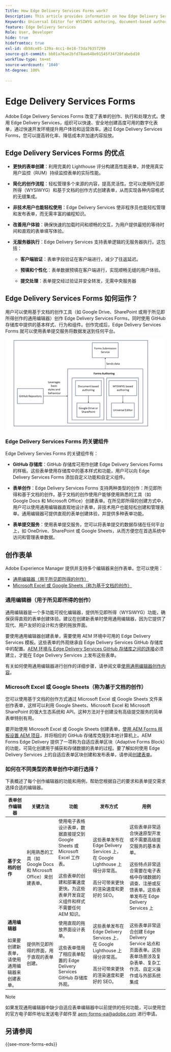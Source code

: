 ```yaml
---
Title: How Edge Delivery Services Forms work?
Description: This article provides information on how Edge Delivery Services Forms work. It also provides information on various form authoring platforms, including the Universal Editor and document-based authoring.
Keywords: Universal Editor for WYSIWYG authoring, document-based authoring, Working of Edge Delivery Services Forms, How Edge Delivery Services Forms work?
feature: Edge Delivery Services
Role: User, Developer
hide: true
hidefromtoc: true
exl-id: db58ce85-139a-4cc1-8e18-73da76357299
source-git-commit: bb01a76ae2bfd78ae648e91545f34f20fabebd10
workflow-type: tm+mt
source-wordcount: '1040'
ht-degree: 100%

---
```



# Edge Delivery Services Forms

Adobe Edge Delivery Services Forms 改变了表单的创作、执行和处理方式。使用 Edge Delivery Services，组织可以快速、安全地创建高度可用的数字化表单，通过快速开发环境提升用户体验和运营效率。通过 Edge Delivery Services Forms，您可以提高转化率、降低成本并加速内容投放。

## Edge Delivery Services Forms 的优点

* **更快的表单创建**：利用完美的 Lighthouse 评分构建高性能表单，并使用真实用户监控（RUM）持续监控表单的实际性能。

* **简化的创作流程**：轻松管理多个来源的内容，提高灵活性。您可以使用所见即所得（WYSIWYG）和基于文档的创作方式创建表单，从而实现各种内容格式的无缝集成。

* **非技术用户也能轻松使用**：Edge Delivery Services 使非程序员也能轻松管理和发布表单，而无需丰富的编程知识。

* **改善用户体验**：确保快速的加载时间和顺畅的交互，为用户提供最短的等待时间和直观的表单填写体验。

* **无服务器执行**：Edge Delivery Services 支持表单逻辑的无服务器执行。这包括：

   * **客户端验证**：表单字段验证在客户端进行，减少了往返延迟。

   * **预填和个性化**：表单数据预填在客户端进行，实现顺畅无缝的用户体验。

   * **提交处理**：表单提交经过验证并安全转发，无需中央服务器

## Edge Delivery Services Forms 如何运作？

用户可以使用基于文档的创作工具（如 Google Drive、SharePoint 或用于所见即所得创作的通用编辑器）创作 Edge Delivery Services Forms，同时使用 GitHub 存储库中提供的基本样式、行为和组件。创作完成后，Edge Delivery Services Forms 就可以使用表单提交服务将数据发送到任何平台。

![Edge Delivery Services Forms 如何运作？](/help/edge/docs/forms/assets/eds-forms-working.png)

### Edge Delivery Services Forms 的关键组件

Edge Delivery Servies Forms 的关键组件有：

* **GitHub 存储库**：GitHub 存储库可用作创建 Edge Delivery Services Forms 的样板。这些表单使用存储库中的基本样式和功能，用户可以向 Edge Delivery Services Forms 添加自定义功能和自定义组件。

* **表单创作**：Edge Delivery Services Forms 支持两种类型的创作：所见即所得和基于文档的创作。基于文档的创作使用户能够使用熟悉的工具（如 Google Docs 和 Microsoft Office）创建表单。在所见即所得的创建方式中，用户可以使用通用编辑器直观地设计表单，非技术用户也能轻松创建和管理表单。通用编辑器可提供直观的表单创建体验，并提供多种表单功能。

* **表单提交服务**：使用表单提交服务，您可以将表单提交的数据存储在任何平台上，如 OneDrive、SharePoint 或 Google Sheets，从而方便您在首选系统中访问和管理表单数据。

## 创作表单

Adobe Experience Manager 提供并支持多个编辑器来创作表单。您可以使用：
* [通用编辑器（用于所见即所得的创作）](#universal-editor-for-wysiwyg-authoring)
* [Microsoft Excel 或 Google Sheets（称为基于文档的创作）](#microsoft-excel-or-google-sheets-known-as-document-based-authoring)

### 通用编辑器（用于所见即所得的创作）

通用编辑器是一个多功能可视化编辑器，提供所见即所得（WYSIWYG）功能，确保获得直观的表单创建体验。建议在创建新表单时使用通用编辑器，因为它提供了现代、用户友好的设计和方便的拖放界面。

要使用通用编辑器创建表单，需要使用 AEM 环境中可用的 Edge Delivery Services 模板。这些表单的外观继承自 Edge Delivery Services GitHub 存储库中的配置。[AEM 环境与 Edge Delivery Services GitHub 存储库之间的连接](/help/edge/docs/forms/universal-editor/getting-started-universal-editor.md)必须建立，才能在 Edge Delivery Services 上发布这些表单。

有关如何使用通用编辑器进行创作的详细步骤，请参阅文章[使用通用编辑器创作内容](https://experienceleague.adobe.com/zh-hans/docs/experience-manager-cloud-service/content/sites/authoring/universal-editor/authoring)。

### Microsoft Excel 或 Google Sheets（称为基于文档的创作）

您可以使用基于文档的创作方式通过 Microsoft Excel 或 Google Sheets 文件来创作表单，这样可以利用 Google Sheets、Microsoft Excel 和 Microsoft SharePoint 的强大生态系统和 API。这种方法对于创建没有高级提交服务的简单表单特别有用。

要开始使用 Microsoft Excel 或 Google Sheets 创建表单，[使用 AEM Forms 样板设置 AEM 项目](/help/edge/docs/forms/tutorial.md#create-a-new-aem-project-pre-configured-with-adaptive-forms-block)，并将相应的 GitHub 存储库克隆到本地计算机上。AEM Forms Edge Delivery 提供了一项称为自适应表单区块（Adaptive Forms Block）的功能，可简化创建用于捕获和存储数据的表单的过程。要了解如何使用 Edge Delivery Services 上的自适应表单区块创建和发布表单，请参阅[创建表单](/help/edge/docs/forms/create-forms.md)。

<!--
## Adaptive Forms editors (for Core Components or foundation components based authoring)

You can author forms that are engaging, responsive and dynamic. The Adaptive Form editor provides a user-friendly wizard that allows you to quickly create Adaptive Forms. The form wizard features easy tab navigation, enabling you to select pre-configured templates for foundation or core components, themes, data models, and submission options to create a form efficiently. 

[Authoring forms with Core Components](/help/forms/creating-adaptive-form-core-components.md) allows you to leverage standardized data capture components that can be customized, reducing development time and lowering maintenance costs for digital enrollment experiences. These forms can be published using the Adaptive Forms Block on Edge Delivery Services or through the AEM Publish instance. 

[Authoring forms with Foundation Components](/help/forms/create-an-adaptive-form.md) uses classic data capture components. These forms can only be published using the AEM Publish instance. 

You can also publish forms created using Adaptive Forms Editors on Edge Delivery Services by establishing [connection between your AEM environment and the Edge Delivery Services GitHub repository](/help/edge/docs/forms/publishing-forms.md).


| **Adaptive Forms editors** | Provides a wizard-driven approach to quickly start forms authoring using templates, styling, and predefined fields. | Use these editors to create Core Components based forms or Foundation Components based forms. | These forms can be published on Edge Delivery Services or via AEM Publish instances.  | Use these editors to create Core Components based forms or Foundation Components based forms. Ideal for scenarios involving complex forms, complex workflows, custom actions, or integrations with external systems. |  



## Types of Publishing for Edge Delivery Services Forms

You can publish Edge Delivery Services Forms on one of the following:

* **Edge Delivery Services Form Submission**: Edge Delivery Services Form Submissions ensure that form interactions, including submission and data processing, are handled efficiently and securely. This enables a faster and more reliable user experience, particularly during high traffic periods. By processing form submissions at the edge, Edge Delivery Services minimizes the reliance on a centralized server.

* **AEM Publish instance**: The AEM Forms server offers a publish instance that manages the forms and related assets available to end users.
-->

### 如何在不同类型的表单创作中进行选择？

下表概述了每个创作编辑器的功能和用例，帮助您根据自己的要求和表单提交需求选择合适的编辑器。

| **表单创作编辑器** | **关键方法** | **功能** | **发布方式** | **用例** |
|--------|-----------|-------|-------|------------------------------------------------|
| **基于文档的创作** | 利用熟悉的工具（如 Google Docs 和 Microsoft Office）来创建表单。 | 使用电子表格设计表单，数据直接提交到 Google Sheets 或 Microsoft Excel 工作表。</br> </br>这些表单的创建和部署速度更快。为这些表单开发自定义组件和样式不需要任何 AEM 知识。 | 这些表单发布在 Edge Delivery Services 上，在 Google Lighthouse 上得分非常高。</br> </br>高分可带来更快的渲染速度和更好的 SEO。 | 这些表单非常适合快速原型开发或不需要高级提交服务的基本表单。</br> </br>这些特点非常适合需要在电子表格中存储数据的调查、注册或反馈表单。这些表单发布在 Edge Delivery Services 上 |
| **通用编辑器**</br> </br>如果要创建新表单，请使用通用编辑器来创建表单。 | 提供所见即所得的界面，用于直观的表单创建。 | 使用直观的拖放界面设计表单。</br> </br>这些表单借用了相应表单配置的 Edge Delivery Services GitHub 存储库外观。 | 这些表单发布在 Edge Delivery Services 上，在 Google Lighthouse 上得分非常高。</br> </br> 高分可带来更快的渲染速度和更好的 SEO。 | 这些表单非常适合创建 Edge Delivery Service 站点和页面表单。这些表单场景涉及复杂表单、复杂工作流、自定义操作或与外部系统集成 |

>[!NOTE]
>
>
> 如果发现通用编辑器中缺少自适应表单编辑器中以前提供的任何功能，可以使用您的官方电子邮件地址发送电子邮件至 aem-forms-ea@adobe.com 进行申请。

## 另请参阅

{{see-more-forms-eds}}
